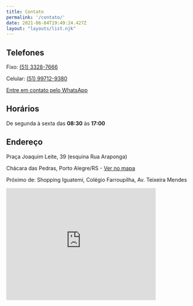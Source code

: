 ```yaml
---
title: Contato
permalink: '/contato/'
date: 2021-06-04T19:49:24.427Z
layout: "layouts/list.njk"
---
```


## Telefones

Fixo: [(51) 3328-7666](tel:+555133287666)

Celular: [(51) 99712-9380](tel:+5551997129380)

[Entre em contato pelo WhatsApp](https://wa.me/5551997129380)

## Horários

De segunda à sexta das **08:30** às **17:00**

## Endereço

Praça Joaquim Leite, 39 (esquina Rua Araponga)

Chácara das Pedras, Porto Alegre/RS - [Ver no mapa](https://goo.gl/maps/DrF3961F9MaEEa2F8)

Próximo de: Shopping Iguatemi, Colégio Farroupilha, Av. Teixeira Mendes

<iframe src="https://www.google.com/maps/embed?pb=!1m18!1m12!1m3!1d3454.166686490709!2d-51.168228849503166!3d-30.032075437572523!2m3!1f0!2f0!3f0!3m2!1i1024!2i768!4f13.1!3m3!1m2!1s0x951977910f583cd9%3A0xdc4197bf53b6efbd!2sPra%C3%A7a%20Joaquim%20Leite%2C%2039%20-%20Ch%C3%A1cara%20das%20Pedras%2C%20Porto%20Alegre%20-%20RS%2C%2091330-070!5e0!3m2!1sen!2sbr!4v1624558286872!5m2!1sen!2sbr" width="400" height="300" style="border:0;" allowfullscreen="" loading="lazy"></iframe>



